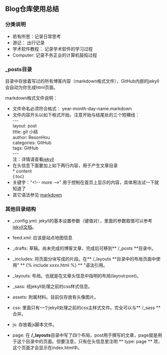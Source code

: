 
## Blog仓库使用总结

### 分类说明

+ 若有所思：记录日常思考
+ 游记： 出行记录
+ 学术软件教程： 记录学术软件的学习过程
+ Computer: 记录不务正业的计算机鼓捣过程

### _posts目录

目录中存放着写过的所有博客内容（markdown格式文件），GitHub内嵌的jekyll会自动为你生成html页面。

markdown格式文件说明：
* 文件命名必须符合格式： year-month-day-name.markdown
* 文件内容开头以如下格式开始，注意开始与结尾处的三个短横线：  
\---  
layout: post  
title: git 小结  
author: ResonHou  
categories: GitHub  
tags: GitHub  
\---  
注：详情请查看[jekyll](http://www.jekyll.com.cn/docs/frontmatter/)
* 在头信息下面要加上如下两行内容，用于产生文章目录  
\* content  
{:toc}  
* 关键字："<\!-- more -->" 用于控制在首页上显示的内容，具体用法试一下就知道了
* 其它语法参见 [markdown](https://help.github.com/articles/basic-writing-and-formatting-syntax/)

### 其他目录结构

* _config.yml: jekyll的基本设置参数（键值对），里面的参数取值可以参考[jekyll文档](https://jekyllrb.com/docs/configuration/)。

* feed.xml: 应该是站点地图信息

* _drafts: 草稿。尚未完成的博客文章，完成后可移到** /_posts **目录中。

* _includes: 将页面分块写成的片段。在** /_layouts **目录中的布局页面中使用" ** {% include xxxx.html %} ** "语法引用。

* _layouts: 布局。也就是在文章头信息中指明的布局(layout:post)。

* _sass: 经jekyll处理之前的css样式信息。

* assets: 附属材料。目前仅存放有头像图片。

* css: 里面只有一个jekyll处理之前的css主样式文件。完全可以与** /_sass ** 合并。

* js: 存放着js脚本文件。

* page: 在 **/_layouts**目录中写了四个布局，post用于撰写的文章，page就是用于这个目录中的页面。但要注意，只有在头信息里注明 ** type: page ** 项，这个页面才会显示在index.html中。
